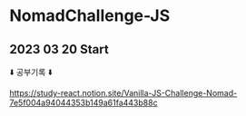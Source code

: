 # NomadChallenge-JS

## 2023 03 20 Start

⬇️ 공부기록 ⬇️

https://study-react.notion.site/Vanilla-JS-Challenge-Nomad-7e5f004a94044353b149a61fa443b88c
